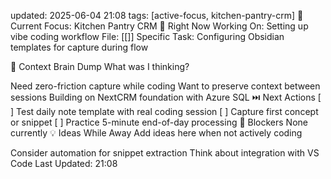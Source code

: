 updated: 2025-06-04 21:08 tags: [active-focus, kitchen-pantry-crm]
🎯 Current Focus: Kitchen Pantry CRM
🚦 Right Now
Working On: Setting up vibe coding workflow
File: [[]]
Specific Task: Configuring Obsidian templates for capture during flow

🧠 Context Brain Dump
What was I thinking?

Need zero-friction capture while coding
Want to preserve context between sessions
Building on NextCRM foundation with Azure SQL
⏭️ Next Actions
[ ] Test daily note template with real coding session
[ ] Capture first concept or snippet
[ ] Practice 5-minute end-of-day processing
🚧 Blockers
None currently
💡 Ideas While Away
Add ideas here when not actively coding

Consider automation for snippet extraction
Think about integration with VS Code
Last Updated: 21:08
